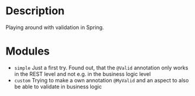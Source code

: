 # Description

Playing around with validation in Spring.

# Modules

* `simple`
Just a first try. Found out, that the `@Valid` annotation only works in the REST level and not e.g. in the business
logic level
* `custom`
Trying to make a own annotation `@MyValid` and an aspect to also be able to validate in business logic